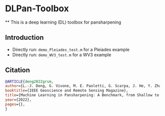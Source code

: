 # DLPan-Toolbox

** This is a deep learning (DL) toolbox for pansharpening



## Introduction
- Directly run: ``demo_Pleiades_test.m`` for a Pleiades example
- Directly run: ``demo_WV3_test.m`` for a WV3 example






## Citation
```bibtex
@ARTICLE{deng2022grsm,
author={L.-J. Deng, G. Vivone, M. E. Paoletti, G. Scarpa, J. He, Y. Zhang, J. Chanussot, and A. Plaza},
booktitle={IEEE Geoscience and Remote Sensing Magazine},
title={Machine Learning in Pansharpening: A Benchmark, from Shallow to Deep Networks},
year={2022},
pages={},
}
```

